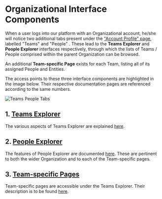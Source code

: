# Organizational Interface Components

When a user logs into our platform with an Organizational account, he/she will notice two additional tabs present under the ["Account Profile" page](../../accounts/ui/profile-page.md), labelled "Teams" <i class="zmdi zmdi-accounts zmdi-hc-border"></i> and "People" <i class="zmdi zmdi-account zmdi-hc-border"></i>. These lead to the **Teams Explorer** and **People Explorer** interfaces respectively, through which the lists of Teams / People comprised within the parent Organization can be browsed.  

An additional **Team-specific Page** exists for each Team, listing all of its assigned People and Entities.

The access points to these three interface components are highlighted in the image below. Their respective documentation pages are referenced according to the same numbers.

![Teams People Tabs](/images/teams-people-tabs.png "Teams People Tabs")


## 1. [Teams Explorer](teams-explorer.md)

The various aspects of Teams Explorer are explained [here](teams-explorer.md).

## 2. [People Explorer](people-explorer.md)

The features of People Explorer are documented [here](people-explorer.md). These are pertinent to both the wider Organization and to each of the Team-specific pages.

## 3. [Team-specific Pages](team-page.md)

Team-specific pages are accessible under the Teams Explorer. Their description is to be found [here](team-page.md).
